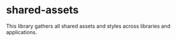 # shared-assets

This library gathers all shared assets and styles across libraries and applications.
